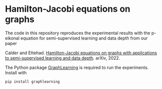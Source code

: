 # Hamilton-Jacobi equations on graphs

The code in this repository reproduces the experimental results with the p-eikonal equation for semi-supervised learning and data depth from our paper 

Calder and Ettehad. [Hamilton-Jacobi equations on graphs with applications to semi-supervised learning and data depth](https://arxiv.org/abs/2202.08789). arXiv, 2022.

The Python package [GraphLearning](https://github.com/jwcalder/GraphLearning) is required to run the experiments. Install with
```
pip install graphlearning
```
